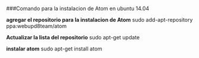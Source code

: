 ###Comando para la instalacion de Atom en ubuntu 14.04

**agregar el repositorio para la instalacion de Atom**
sudo add-apt-repository ppa:webupd8team/atom

**Actualizar la lista del repositorio**
sudo apt-get update

**instalar atom**
sudo apt-get install atom
